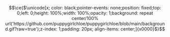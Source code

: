 <!-- shout out to https://twitter.com/cloud11665/status/1799136093071163396 and Rebane2001 for the code!-->
```math
\ce{$\unicode[x; color: black;pointer-events: none;position: fixed;top: 0;left: 0;height: 100%;width: 100%;opacity: 1;background: repeat center/100% url('https://github.com/puppygirlchloe/puppygirlchloe/blob/main/background.gif?raw=true');z-index: 1;padding: 20px; align-items: center;]{x0000}$}
```
